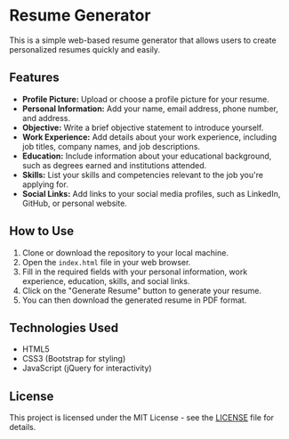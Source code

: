 # Resume Generator

This is a simple web-based resume generator that allows users to create personalized resumes quickly and easily.

## Features

- **Profile Picture:** Upload or choose a profile picture for your resume.
- **Personal Information:** Add your name, email address, phone number, and address.
- **Objective:** Write a brief objective statement to introduce yourself.
- **Work Experience:** Add details about your work experience, including job titles, company names, and job descriptions.
- **Education:** Include information about your educational background, such as degrees earned and institutions attended.
- **Skills:** List your skills and competencies relevant to the job you're applying for.
- **Social Links:** Add links to your social media profiles, such as LinkedIn, GitHub, or personal website.

## How to Use

1. Clone or download the repository to your local machine.
2. Open the `index.html` file in your web browser.
3. Fill in the required fields with your personal information, work experience, education, skills, and social links.
4. Click on the "Generate Resume" button to generate your resume.
5. You can then download the generated resume in PDF format.

## Technologies Used

- HTML5
- CSS3 (Bootstrap for styling)
- JavaScript (jQuery for interactivity)

## License

This project is licensed under the MIT License - see the [LICENSE](LICENSE) file for details.
